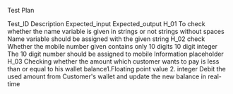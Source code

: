 Test Plan

Test_ID	  Description	                                                 Expected_input                                       	             Expected_output
H_01	To check whether the name variable is given in strings or not	strings without spaces	                     Name variable should be assigned with the given string
H_02	check Whether the mobile number given contains only 10 digits	10 digit integer	           The 10 digit number should be assigned to mobile Information placeholder
H_03	Checking whether the amount which customer wants to pay is less than or equal to his wallet balance1.Floating point value 2. integer	 Debit the used amount from                                                                                                                                  Customer's wallet and update the new balance in real-time
